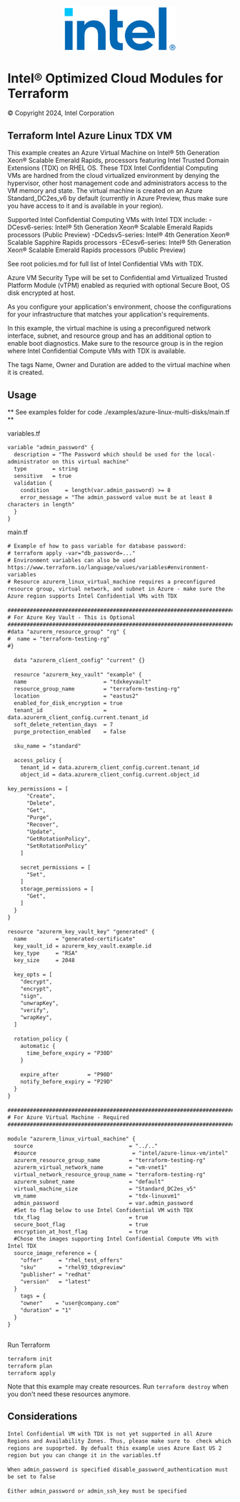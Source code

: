 
<p align="center">
   <img src="https://github.com/intel/terraform-intel-azure-linux-vm/blob/main/images/logo-classicblue-800px.png?raw=true" alt="Intel Logo" width="250"/>
</p>

# Intel® Optimized Cloud Modules for Terraform

© Copyright 2024, Intel Corporation

## Terraform Intel Azure Linux TDX VM
This example creates an Azure Virtual Machine on Intel® 5th Generation Xeon® Scalable Emerald Rapids, processors featuring Intel Trusted Domain Extensions (TDX) on RHEL OS. These TDX Intel Confidential Computing VMs are hardned from the cloud virtualized environment by denying the hypervisor, other host management code and administrators access to the VM memory and state. The virtual machine is created on an Azure Standard_DC2es_v6 by default (currently in Azure Preview, thus make sure you have access to it and is available in your region).

Supported Intel Confidential Computing VMs with Intel TDX include:
-DCesv6-series: Intel® 5th Generation Xeon® Scalable Emerald Rapids processors (Public Preview)
-DCedsv5-series: Intel® 4th Generation Xeon® Scalable Sapphire Rapids processors
-ECesv6-series: Intel® 5th Generation Xeon® Scalable Emerald Rapids processors (Public Preview)

See root policies.md for full list of Intel Confidential VMs with TDX.

Azure VM Security Type will be set to Confidential amd Virtualized Trusted Platform Module (vTPM) enabled as requried with optional Secure Boot, OS disk encrypted at host.

As you configure your application's environment, choose the configurations for your infrastructure that matches your application's requirements. 

In this example, the virtual machine is using a preconfigured network interface, subnet, and resource group and has an additional option to enable boot diagnostics. Make sure to the resource group is in the region where Intel Confidential Compute VMs with TDX is available. 

The tags Name, Owner and Duration are added to the virtual machine when it is created.




## Usage

** See examples folder for code ./examples/azure-linux-multi-disks/main.tf **

variables.tf
```hcl
variable "admin_password" {
  description = "The Password which should be used for the local-administrator on this virtual machine"
  type        = string
  sensitive   = true
  validation {
    condition     = length(var.admin_password) >= 8
    error_message = "The admin_password value must be at least 8 characters in length"
  }
}
```

main.tf
```hcl
# Example of how to pass variable for database password:
# terraform apply -var="db_password=..."
# Environment variables can also be used https://www.terraform.io/language/values/variables#environment-variables
# Resource azurerm_linux_virtual_machine requires a preconfigured resource group, virtual network, and subnet in Azure - make sure the Azure region supports Intel Confidential VMs with TDX

################################################################################
# For Azure Key Vault - This is Optional
################################################################################
#data "azurerm_resource_group" "rg" {
#  name = "terraform-testing-rg"
#}

  data "azurerm_client_config" "current" {}

  resource "azurerm_key_vault" "example" {
  name                        = "tdxkeyvault"
  resource_group_name         = "terraform-testing-rg"
  location                    = "eastus2"
  enabled_for_disk_encryption = true
  tenant_id                   = data.azurerm_client_config.current.tenant_id
  soft_delete_retention_days  = 7
  purge_protection_enabled    = false

  sku_name = "standard"

  access_policy {
    tenant_id = data.azurerm_client_config.current.tenant_id
    object_id = data.azurerm_client_config.current.object_id

key_permissions = [
      "Create",
      "Delete",
      "Get",
      "Purge",
      "Recover",
      "Update",
      "GetRotationPolicy",
      "SetRotationPolicy"
    ]

    secret_permissions = [
      "Set",
    ]
    storage_permissions = [
      "Get",
    ]
  }
}

resource "azurerm_key_vault_key" "generated" {
  name         = "generated-certificate"
  key_vault_id = azurerm_key_vault.example.id
  key_type     = "RSA"
  key_size     = 2048

  key_opts = [
    "decrypt",
    "encrypt",
    "sign",
    "unwrapKey",
    "verify",
    "wrapKey",
  ]

  rotation_policy {
    automatic {
      time_before_expiry = "P30D"
    }

    expire_after         = "P90D"
    notify_before_expiry = "P29D"
  }
}

################################################################################
# For Azure Virtual Machine - Required
################################################################################

module "azurerm_linux_virtual_machine" {
  source                              = "../.."
  #source                              = "intel/azure-linux-vm/intel"
  azurerm_resource_group_name         = "terraform-testing-rg"
  azurerm_virtual_network_name        = "vm-vnet1"
  virtual_network_resource_group_name = "terraform-testing-rg"
  azurerm_subnet_name                 = "default"
  virtual_machine_size                = "Standard_DC2es_v5"
  vm_name                             = "tdx-linuxvm1"
  admin_password                      = var.admin_password
  #Set to flag below to use Intel Confidential VM with TDX
  tdx_flag                            = true
  secure_boot_flag                    = true
  encryption_at_host_flag             = true
  #Chose the images supporting Intel Confidential Compute VMs with Intel TDX
  source_image_reference = {
    "offer"     = "rhel_test_offers"
    "sku"       = "rhel93_tdxpreview"
    "publisher" = "redhat"
    "version"   = "latest"
  }
    tags = {
    "owner"    = "user@company.com"
    "duration" = "1"
  }
}   
  
```

Run Terraform

```hcl
terraform init  
terraform plan
terraform apply

```

Note that this example may create resources. Run `terraform destroy` when you don't need these resources anymore.

## Considerations  

```hcl
Intel Confidential VM with TDX is not yet supported in all Azure Regions and Availability Zones. Thus, please make sure to  check which regions are supoprted. By defualt this example uses Azure East US 2 region but you can change it in the variables.tf

When admin_password is specified disable_password_authentication must be set to false

Either admin_password or admin_ssh_key must be specified


```